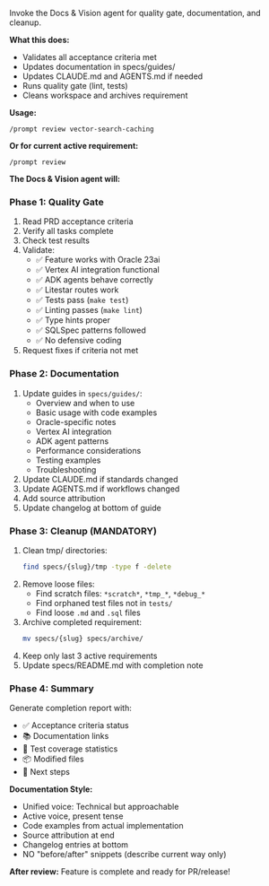 Invoke the Docs & Vision agent for quality gate, documentation, and cleanup.

**What this does:**

- Validates all acceptance criteria met
- Updates documentation in specs/guides/
- Updates CLAUDE.md and AGENTS.md if needed
- Runs quality gate (lint, tests)
- Cleans workspace and archives requirement

**Usage:**

```
/prompt review vector-search-caching
```

**Or for current active requirement:**

```
/prompt review
```

**The Docs & Vision agent will:**

### Phase 1: Quality Gate

1. Read PRD acceptance criteria
2. Verify all tasks complete
3. Check test results
4. Validate:
   - ✅ Feature works with Oracle 23ai
   - ✅ Vertex AI integration functional
   - ✅ ADK agents behave correctly
   - ✅ Litestar routes work
   - ✅ Tests pass (`make test`)
   - ✅ Linting passes (`make lint`)
   - ✅ Type hints proper
   - ✅ SQLSpec patterns followed
   - ✅ No defensive coding
5. Request fixes if criteria not met

### Phase 2: Documentation

1. Update guides in `specs/guides/`:
   - Overview and when to use
   - Basic usage with code examples
   - Oracle-specific notes
   - Vertex AI integration
   - ADK agent patterns
   - Performance considerations
   - Testing examples
   - Troubleshooting
2. Update CLAUDE.md if standards changed
3. Update AGENTS.md if workflows changed
4. Add source attribution
5. Update changelog at bottom of guide

### Phase 3: Cleanup (MANDATORY)

1. Clean tmp/ directories:
   ```bash
   find specs/{slug}/tmp -type f -delete
   ```
2. Remove loose files:
   - Find scratch files: `*scratch*`, `*tmp_*`, `*debug_*`
   - Find orphaned test files not in `tests/`
   - Find loose `.md` and `.sql` files
3. Archive completed requirement:
   ```bash
   mv specs/{slug} specs/archive/
   ```
4. Keep only last 3 active requirements
5. Update specs/README.md with completion note

### Phase 4: Summary

Generate completion report with:

- ✅ Acceptance criteria status
- 📚 Documentation links
- 🧪 Test coverage statistics
- 📦 Modified files
- 🎯 Next steps

**Documentation Style:**

- Unified voice: Technical but approachable
- Active voice, present tense
- Code examples from actual implementation
- Source attribution at end
- Changelog entries at bottom
- NO "before/after" snippets (describe current way only)

**After review:**
Feature is complete and ready for PR/release!
